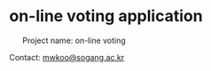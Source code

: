 # on-line voting application
<ol> Project name:
    on-line voting
  </ol>

Contact: mwkoo@sogang.ac.kr
